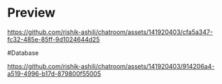 # Preview
https://github.com/rishik-ashili/chatroom/assets/141920403/cfa5a347-fc32-485e-85ff-9d1024644d25

#Database

https://github.com/rishik-ashili/chatroom/assets/141920403/914206a4-a519-4996-b17d-879800f55005
